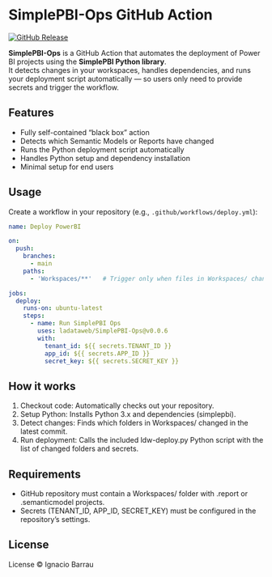 # SimplePBI-Ops GitHub Action

[![GitHub Release](https://img.shields.io/github/v/release/ladataweb/SimplePBI-Ops)](https://github.com/ladataweb/SimplePBI-Ops/releases)

**SimplePBI-Ops** is a GitHub Action that automates the deployment of Power BI projects using the **SimplePBI Python library**.  
It detects changes in your workspaces, handles dependencies, and runs your deployment script automatically — so users only need to provide secrets and trigger the workflow.

## Features

- Fully self-contained “black box” action
- Detects which Semantic Models or Reports have changed
- Runs the Python deployment script automatically
- Handles Python setup and dependency installation
- Minimal setup for end users

## Usage

Create a workflow in your repository (e.g., `.github/workflows/deploy.yml`):

```yaml
name: Deploy PowerBI

on:
  push:
    branches:
      - main
    paths:
      - 'Workspaces/**'   # Trigger only when files in Workspaces/ change

jobs:
  deploy:
    runs-on: ubuntu-latest
    steps:
      - name: Run SimplePBI Ops
        uses: ladataweb/SimplePBI-Ops@v0.0.6
        with:
          tenant_id: ${{ secrets.TENANT_ID }}
          app_id: ${{ secrets.APP_ID }}
          secret_key: ${{ secrets.SECRET_KEY }}
```

## How it works

1. Checkout code: Automatically checks out your repository.
2. Setup Python: Installs Python 3.x and dependencies (simplepbi).
3. Detect changes: Finds which folders in Workspaces/ changed in the latest commit.
4. Run deployment: Calls the included ldw-deploy.py Python script with the list of changed folders and secrets.

## Requirements

- GitHub repository must contain a Workspaces/ folder with .report or .semanticmodel projects.
- Secrets (TENANT_ID, APP_ID, SECRET_KEY) must be configured in the repository’s settings.

## License
License © Ignacio Barrau

